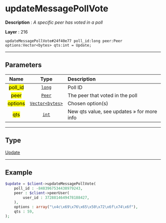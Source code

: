 # updateMessagePollVote

**Description** : *A specific peer has voted in a poll*

**Layer** : 216

```tl
updateMessagePollVote#24f40e77 poll_id:long peer:Peer options:Vector<bytes> qts:int = Update;
```

---

## Parameters

| Name | Type | Description |
| :---: | :---: | :--- |
| <mark>poll_id</mark> | [`long`](type/long) | Poll ID |
| <mark>peer</mark> | [`Peer`](type/Peer) | The peer that voted in the poll |
| <mark>options</mark> | [`Vector<bytes>`](type/bytes) | Chosen option(s) |
| <mark>qts</mark> | [`int`](type/int) | New qts value, see updates » for more info |

---

## Type

[Update](type/Update)

---

## Example

```php
$update = $client->updateMessagePollVote(
	poll_id : -8483967534438979243,
	peer : $client->peerUser(
		user_id : 3728814649478188427,
	),
	options : array("\x4c\x69\x76\x65\x50\x72\x6f\x74\x6f"),
	qts : 59,
);
```